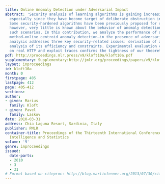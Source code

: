 ```yaml
---
title: Online Anomaly Detection under Adversarial Impact
abstract: 'Security analysis of learning algorithms is gaining increasing importance,
  especially since they have become target of deliberate obstruction in certain applications.
  Some security-hardened algorithms have been previously proposed for supervised learning;
  however, very little is known about the behavior of anomaly detection methods in
  such scenarios. In this contribution, we analyze the performance of a particular
  method—online centroid anomaly detection—in the presence of adversarial noise. Our
  analysis addresses three key security-related issues: derivation of an optimal attack,
  analysis of its efficiency and constraints. Experimental evaluation carried out
  on real HTTP and exploit traces confirms the tightness of our theoretical bounds.'
pdf: http://proceedings.mlr.press/v9/kloft10a/kloft10a.pdf
supplementary: Supplementary:http://jmlr.org/proceedings/papers/v9/kloft10a/kloft10aSupple.pdf
layout: inproceedings
id: kloft10a
month: 0
firstpage: 405
lastpage: 412
page: 405-412
sections: 
author:
- given: Marius
  family: Kloft
- given: Pavel
  family: Laskov
date: 2010-03-31
address: Chia Laguna Resort, Sardinia, Italy
publisher: PMLR
container-title: Proceedings of the Thirteenth International Conference on Artificial
  Intelligence and Statistics
volume: '9'
genre: inproceedings
issued:
  date-parts:
  - 2010
  - 3
  - 31
# Format based on citeproc: http://blog.martinfenner.org/2013/07/30/citeproc-yaml-for-bibliographies/
---
```

